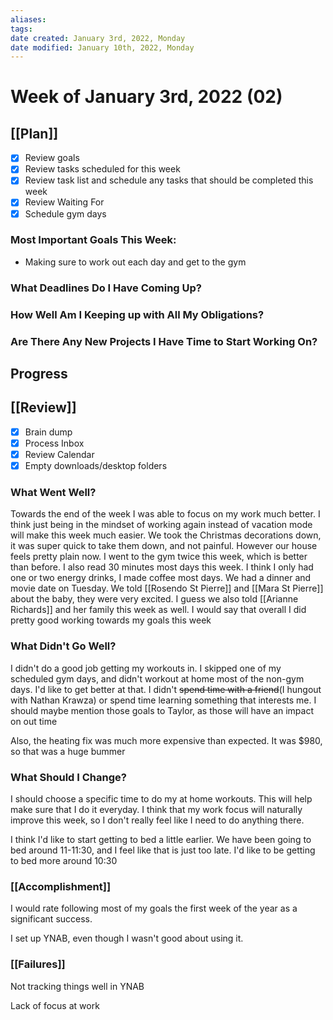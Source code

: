 ```yaml
---
aliases: 
tags: 
date created: January 3rd, 2022, Monday
date modified: January 10th, 2022, Monday
---
```


# Week of January 3rd, 2022 (02)

## [[Plan]]

- [x] Review goals
- [x] Review tasks scheduled for this week
- [x] Review task list and schedule any tasks that should be completed this week
- [x] Review Waiting For
- [x] Schedule gym days

### Most Important Goals This Week:

- Making sure to work out each day and get to the gym

### What Deadlines Do I Have Coming Up?

### How Well Am I Keeping up with All My Obligations?

### Are There Any New Projects I Have Time to Start Working On?

## Progress

## [[Review]]

- [x] Brain dump
- [x] Process Inbox
- [x] Review Calendar
- [x] Empty downloads/desktop folders

### What Went Well?

Towards the end of the week I was able to focus on my work much better. I think just being in the mindset of working again instead of vacation mode will make this week much easier. We took the Christmas decorations down, it was super quick to take them down, and not painful. However our house feels pretty plain now. I went to the gym twice this week, which is better than before. I also read 30 minutes most days this week. I think I only had one or two energy drinks, I made coffee most days. We had a dinner and movie date on Tuesday. We told [[Rosendo St Pierre]] and [[Mara St Pierre]] about the baby, they were very excited. I guess we also told [[Arianne Richards]] and her family this week as well. I would say that overall I did pretty good working towards my goals this week

### What Didn't Go Well?

I didn't do a good job getting my workouts in. I skipped one of my scheduled gym days, and didn't workout at home most of the non-gym days. I'd like to get better at that. I didn't ~~spend time with a friend~~(I hungout with Nathan Krawza) or spend time learning something that interests me. I should maybe mention those goals to Taylor, as those will have an impact on out time

Also, the heating fix was much more expensive than expected. It was $980, so that was a huge bummer

### What Should I Change?

I should choose a specific time to do my at home workouts. This will help make sure that I do it everyday. I think that my work focus will naturally improve this week, so I don't really feel like I need to do anything there.

I think I'd like to start getting to bed a little earlier. We have been going to bed around 11-11:30, and I feel like that is just too late. I'd like to be getting to bed more around 10:30

### [[Accomplishment]]

I would rate following most of my goals the first week of the year as a significant success.

I set up YNAB, even though I wasn't good about using it.

### [[Failures]]

Not tracking things well in YNAB

Lack of focus at work
